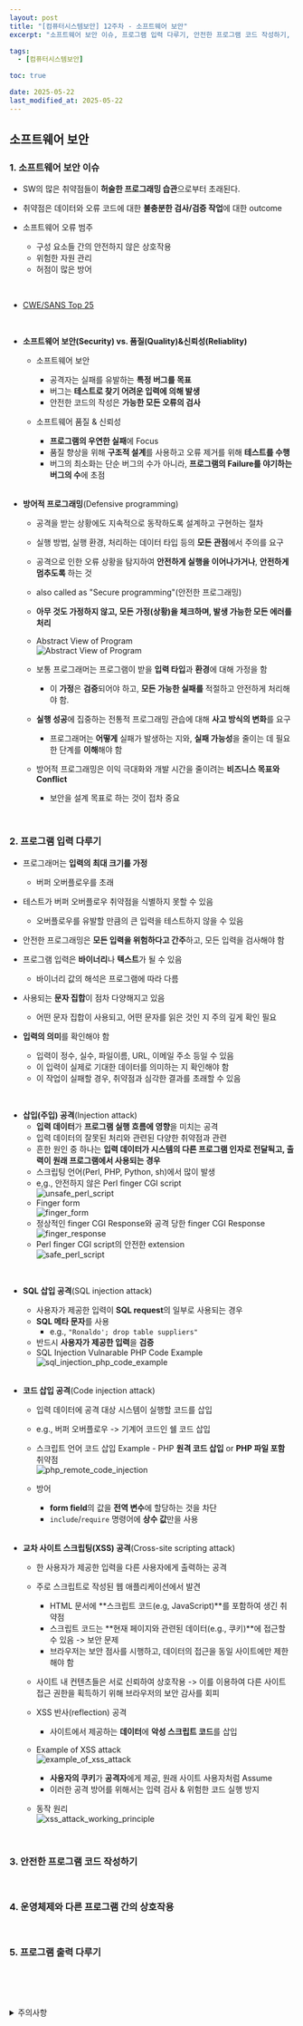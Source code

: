 ```yaml
---
layout: post
title: "[컴퓨터시스템보안] 12주차 - 소프트웨어 보안"
excerpt: "소프트웨어 보안 이슈, 프로그램 입력 다루기, 안전한 프로그램 코드 작성하기, 운영체제와 다른 프로그램 간의 상호작용, 프로그램 출력 다루기"

tags:
  - [컴퓨터시스템보안]

toc: true

date: 2025-05-22
last_modified_at: 2025-05-22
---
```

## 소프트웨어 보안
### 1. 소프트웨어 보안 이슈
- SW의 많은 취약점들이 **허술한 프로그래밍 습관**으로부터 초래된다.
- 취약점은 데이터와 오류 코드에 대한 **불충분한 검사/검증 작업**에 대한 outcome

- 소프트웨어 오류 범주
  - 구성 요소들 간의 안전하지 않은 상호작용
  - 위험한 자원 관리
  - 허점이 많은 방어

<br>

- [CWE/SANS Top 25][def]  

<br>

- **소프트웨어 보안(Security) vs. 품질(Quality)&신뢰성(Reliablity)**
  - 소프트웨어 보안
    - 공격자는 실패를 유발하는 **특정 버그를 목표**
    - 버그는 **테스트로 찾기 어려운 입력에 의해 발생**
    - 안전한 코드의 작성은 **가능한 모든 오류의 검사**

  - 소프트웨어 품질 & 신뢰성
    - **프로그램의 우연한 실패**에 Focus
    - 품질 향상을 위해 **구조적 설계**를 사용하고 오류 제거를 위해 **테스트를 수행**
    - 버그의 최소화는 단순 버그의 수가 아니라, **프로그램의 Failure를 야기하는 버그의 수**에 초점  

    <br>

- **방어적 프로그래밍**(Defensive programming)
  - 공격을 받는 상황에도 지속적으로 동작하도록 설계하고 구현하는 절차
  - 실행 방법, 실행 환경, 처리하는 데이터 타입 등의 **모든 관점**에서 주의를 요구
  - 공격으로 인한 오류 상황을 탐지하여 **안전하게 실행을 이어나가거나**, **안전하게 멈추도록** 하는 것
  - also called as "Secure programming"(안전한 프로그래밍)
  - **아무 것도 가정하지 않고, 모든 가정(상황)을 체크하며, 발생 가능한 모든 에러를 처리**

  - Abstract View of Program  
  ![Abstract View of Program][def2]  

  - 보통 프로그래머는 프로그램이 받을 **입력 타입**과 **환경**에 대해 가정을 함
    - 이 **가정**은 **검증**되어야 하고, **모든 가능한 실패를** 적절하고 안전하게 처리해야 함.
  - **실행 성공**에 집중하는 전통적 프로그래밍 관습에 대해 **사고 방식의 변화**를 요구
    - 프로그래머는 **어떻게** 실패가 발생하는 지와, **실패 가능성**을 줄이는 데 필요한 단계를 **이해**해야 함
  - 방어적 프로그래밍은 이익 극대화와 개발 시간을  줄이려는 **비즈니스 목표와 Conflict**
    - 보안을 설계 목표로 하는 것이 접차 중요

<br>

### 2. 프로그램 입력 다루기
- 프로그래머는 **입력의 최대 크기를 가정**
  - 버퍼 오버플로우를 초래

- 테스트가 버퍼 오버플로우 취약점을 식별하지 못할 수 있음
  - 오버플로우를 유발할 만큼의 큰 입력을 테스트하지 않을 수 있음

- 안전한 프로그래밍은 **모든 입력을 위험하다고 간주**하고, 모든 입력을 검사해야 함

- 프로그램 입력은 **바이너리**나 **텍스트**가 될 수 있음
  - 바이너리 값의 해석은 프로그램에 따라 다름

- 사용되는 **문자 집합**이 점차 다양해지고 있음
  - 어떤 문자 집합이 사용되고, 어떤 문자를 읽은 것인 지 주의 깊게 확인 필요

- **입력의 의미**를 확인해야 함
  - 입력이 정수, 실수, 파일이름, URL, 이메일 주소 등일 수 있음
  - 이 입력이 실제로 기대한 데이터를 의미하는 지 확인해야 함
  - 이 작업이 실패할 경우, 취약점과 심각한 결과를 초래할 수 있음

<br>

- **삽입(주입) 공격**(Injection attack)
  - **입력 데이터**가 **프로그램 실행 흐름에 영향**을 미치는 공격
  - 입력 데이터의 잘못된 처리와 관련된 다양한 취약점과 관련
  - 흔한 원인 중 하나는 **입력 데이터가 시스템의 다른 프로그램 인자로 전달됙고, 출력이 원래 프로그램에서 사용되는 경우**
  - 스크립팅 언어(Perl, PHP, Python, sh)에서 많이 발생  
  - e,g., 안전하지 않은 Perl finger CGI script  
  ![unsafe_perl_script][def3]  
  - Finger form  
  ![finger_form][def4]  
  - 정상적인 finger CGI Response와 공격 당한 finger CGI Response  
  ![finger_response][def5]  
  - Perl finger CGI script의 안전한 extension  
  ![safe_perl_script][def6]  

<br>

- **SQL 삽입 공격**(SQL injection attack)
  - 사용자가 제공한 입력이 **SQL request**의 일부로 사용되는 경우
  - **SQL 메타 문자**를 사용  
    - e.g., `"Ronaldo'; drop table suppliers"`
  - 반드시 **사용자가 제공한 입력**을 **검증**
  - SQL Injection Vulnarable PHP Code Example  
  ![sql_injection_php_code_example][def7]  

  <br>

- **코드 삽입 공격**(Code injection attack)
  - 입력 데이터에 공격 대상 시스템이 실행할 코드를 삽입
  - e.g., 버퍼 오버플로우 -> 기계어 코드인 쉘 코드 삽입
  - 스크립트 언어 코드 삽입 Example - PHP **원격 코드 삽입** or **PHP 파일 포함** 취약점  
  ![php_remote_code_injection][def8]  
  - 방어
    - **form field**의 값을 **전역 변수**에 할당하는 것을 차단
    - `include`/`require` 명령어에 **상수 값**만을 사용  

    <br>

- **교차 사이트 스크립팅(XSS) 공격**(Cross-site scripting attack)
  - 한 사용자가 제공한 입력을 다른 사용자에게 출력하는 공격
  - 주로 스크립트로 작성된 웹 애플리케이션에서 발견
    - HTML 문서에 **스크립트 코드(e.g, JavaScript)**를 포함하여 생긴 취약점
    - 스크립트 코드는 **현재 페이지와 관련된 데이터(e.g., 쿠키)**에 접근할 수 있음 -> 보안 문제
    - 브라우저는 보안 점사를 시행하고, 데이터의 접근을 동일 사이트에만 제한해야 함
  - 사이트 내 컨텐츠들은 서로 신뢰하여 상호작용 -> 이를 이용하여 다른 사이트 접근 권한을 획득하기 위해 브라우저의 보안 감사를 회피
  - XSS 반사(reflection) 공격
    - 사이트에서 제공하는 **데이터**에 **악성 스크립트 코드**를 삽입  

  - Example of XSS attack  
  ![example_of_xss_attack][def9]  
    - **사용자의 쿠키**가 **공격자**에게 제공, 원래 사이트 사용자처럼 Assume
    - 이러한 공격 방어를 위해서는 입력 검사 & 위험한 코드 실행 방지

  - 동작 원리  
  ![xss_attack_working_principle][def10]  

<br>

### 3. 안전한 프로그램 코드 작성하기

<br>

### 4. 운영체제와 다른 프로그램 간의 상호작용

<br>

### 5. 프로그램 출력 다루기

<br>
<br>
<br>
<br>
<details>
<summary>주의사항</summary>
<div markdown="1">

이 포스팅은 강원대학교 이헌길 교수님의 컴퓨터시스템보안 수업을 들으며 내용을 정리 한 것입니다.  
수업 내용에 대한 저작권은 교수님께 있으니,  
다른 곳으로의 무분별한 내용 복사를 자제해 주세요.

</div>
</details>

[def]: https://cwe.mitre.org/top25/archive/2024/2024_cwe_top25.html
[def2]: https://i.imgur.com/fSGr9g9.png
[def3]: https://i.imgur.com/7oMzOKV.png
[def4]: https://i.imgur.com/BBYRUJ2.png
[def5]: https://i.imgur.com/z7pRMp3.png
[def6]: https://i.imgur.com/30Xy0hj.png
[def7]: https://i.imgur.com/tIeFiNT.png
[def8]: https://i.imgur.com/rv3LLPI.png
[def9]: https://i.imgur.com/daxVGWp.png
[def10]: https://i.imgur.com/4TCiBgO.png